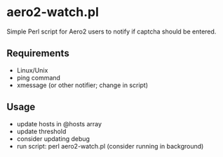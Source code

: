 aero2-watch.pl
=========
Simple Perl script for Aero2 users to notify if captcha should be entered.

Requirements
----------
* Linux/Unix
* ping command
* xmessage (or other notifier; change in script)

Usage
----------
* update hosts in @hosts array
* update threshold
* consider updating debug
* run script: perl aero2-watch.pl (consider running in background)
